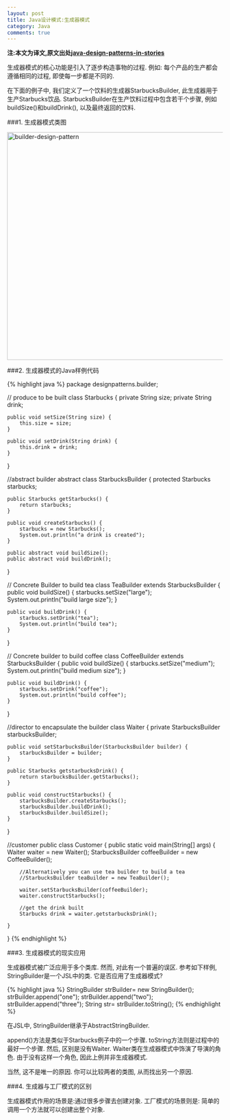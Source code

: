 ```yaml
---
layout: post
title: Java设计模式:生成器模式
category: Java
comments: true
---
```


**注:本文为译文,原文出处[java-design-patterns-in-stories](http://www.programcreek.com/java-design-patterns-in-stories/)**

生成器模式的核心功能是引入了逐步构造事物的过程. 例如: 每个产品的生产都会遵循相同的过程, 即使每一步都是不同的.

在下面的例子中, 我们定义了一个饮料的生成器StarbucksBuilder, 此生成器用于生产Starbucks饮品. StarbucksBuilder在生产饮料过程中包含若干个步骤, 例如buildSize()和buildDrink(), 以及最终返回的饮料.




###1. 生成器模式类图

<img src="http://www.programcreek.com/wp-content/uploads/2013/02/builder-design-pattern.png" alt="builder-design-pattern" width="517" height="532" class="alignleft size-full wp-image-7831">

###2. 生成器模式的Java样例代码

{% highlight java %}
package designpatterns.builder;
 
// produce to be built
class Starbucks {
    private String size;
    private String drink;
 
    public void setSize(String size) {
        this.size = size;
    }
 
    public void setDrink(String drink) {
        this.drink = drink;
    }
}
 
//abstract builder
abstract class StarbucksBuilder {
    protected Starbucks starbucks;
 
    public Starbucks getStarbucks() {
        return starbucks;
    }
 
    public void createStarbucks() {
        starbucks = new Starbucks();
        System.out.println("a drink is created");
    }
 
    public abstract void buildSize();
    public abstract void buildDrink();
}
 
// Concrete Builder to build tea
class TeaBuilder extends StarbucksBuilder {
    public void buildSize() {
        starbucks.setSize("large");
        System.out.println("build large size");
    }
 
    public void buildDrink() {
        starbucks.setDrink("tea");
        System.out.println("build tea");
    }
 
}
 
// Concrete builder to build coffee
class CoffeeBuilder extends StarbucksBuilder {
    public void buildSize() {
        starbucks.setSize("medium");
        System.out.println("build medium size");
    }
 
    public void buildDrink() {
        starbucks.setDrink("coffee");
        System.out.println("build coffee");
    }
}
 
//director to encapsulate the builder
class Waiter {
    private StarbucksBuilder starbucksBuilder;
 
    public void setStarbucksBuilder(StarbucksBuilder builder) {
        starbucksBuilder = builder;
    }
 
    public Starbucks getstarbucksDrink() {
        return starbucksBuilder.getStarbucks();
    }
 
    public void constructStarbucks() {
        starbucksBuilder.createStarbucks();
        starbucksBuilder.buildDrink();
        starbucksBuilder.buildSize();
    }
}
 
//customer
public class Customer {
    public static void main(String[] args) {
        Waiter waiter = new Waiter();
        StarbucksBuilder coffeeBuilder = new CoffeeBuilder();
 
        //Alternatively you can use tea builder to build a tea
        //StarbucksBuilder teaBuilder = new TeaBuilder();
 
        waiter.setStarbucksBuilder(coffeeBuilder);
        waiter.constructStarbucks();
 
        //get the drink built
        Starbucks drink = waiter.getstarbucksDrink();
 
    }
}
{% endhighlight %}

###3. 生成器模式的现实应用

生成器模式被广泛应用于多个类库. 然而, 对此有一个普遍的误区. 参考如下样例, StringBuilder是一个JSL中的类. 它是否应用了生成器模式?

{% highlight java %}
StringBuilder strBuilder= new StringBuilder();
strBuilder.append("one");
strBuilder.append("two");
strBuilder.append("three");
String str= strBuilder.toString();
{% endhighlight %}

在JSL中, StringBuilder继承于AbstractStringBuilder.

append()方法是类似于Starbucks例子中的一个步骤. toString方法则是过程中的最好一个步骤. 然后, 区别是没有Waiter. Waiter类在生成器模式中饰演了导演的角色. 由于没有这样一个角色, 因此上例并非生成器模式.

当然, 这不是唯一的原因. 你可以比较两者的类图, 从而找出另一个原因.

###4. 生成器与工厂模式的区别

生成器模式作用的场景是:通过很多步骤去创建对象.
工厂模式的场景则是: 简单的调用一个方法就可以创建出整个对象.
